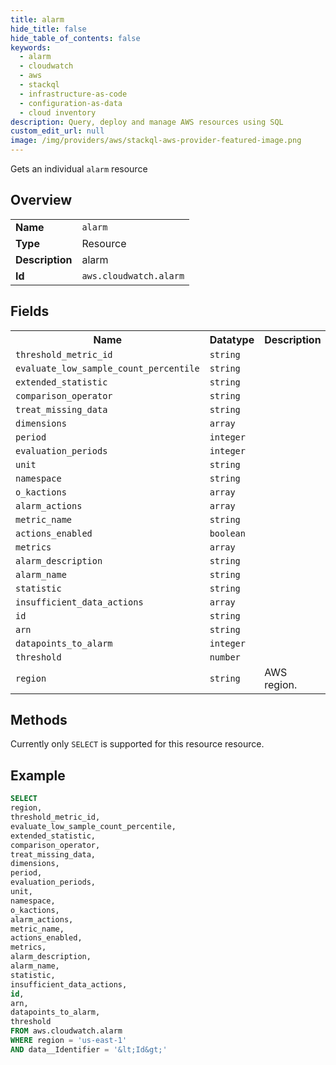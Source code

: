 ```yaml
---
title: alarm
hide_title: false
hide_table_of_contents: false
keywords:
  - alarm
  - cloudwatch
  - aws
  - stackql
  - infrastructure-as-code
  - configuration-as-data
  - cloud inventory
description: Query, deploy and manage AWS resources using SQL
custom_edit_url: null
image: /img/providers/aws/stackql-aws-provider-featured-image.png
---
```

Gets an individual <code>alarm</code> resource

## Overview
<table><tbody>
<tr><td><b>Name</b></td><td><code>alarm</code></td></tr>
<tr><td><b>Type</b></td><td>Resource</td></tr>
<tr><td><b>Description</b></td><td>alarm</td></tr>
<tr><td><b>Id</b></td><td><code>aws.cloudwatch.alarm</code></td></tr>
</tbody></table>

## Fields
<table><tbody>
<tr><th>Name</th><th>Datatype</th><th>Description</th></tr>
<tr><td><code>threshold_metric_id</code></td><td><code>string</code></td><td></td></tr>
<tr><td><code>evaluate_low_sample_count_percentile</code></td><td><code>string</code></td><td></td></tr>
<tr><td><code>extended_statistic</code></td><td><code>string</code></td><td></td></tr>
<tr><td><code>comparison_operator</code></td><td><code>string</code></td><td></td></tr>
<tr><td><code>treat_missing_data</code></td><td><code>string</code></td><td></td></tr>
<tr><td><code>dimensions</code></td><td><code>array</code></td><td></td></tr>
<tr><td><code>period</code></td><td><code>integer</code></td><td></td></tr>
<tr><td><code>evaluation_periods</code></td><td><code>integer</code></td><td></td></tr>
<tr><td><code>unit</code></td><td><code>string</code></td><td></td></tr>
<tr><td><code>namespace</code></td><td><code>string</code></td><td></td></tr>
<tr><td><code>o_kactions</code></td><td><code>array</code></td><td></td></tr>
<tr><td><code>alarm_actions</code></td><td><code>array</code></td><td></td></tr>
<tr><td><code>metric_name</code></td><td><code>string</code></td><td></td></tr>
<tr><td><code>actions_enabled</code></td><td><code>boolean</code></td><td></td></tr>
<tr><td><code>metrics</code></td><td><code>array</code></td><td></td></tr>
<tr><td><code>alarm_description</code></td><td><code>string</code></td><td></td></tr>
<tr><td><code>alarm_name</code></td><td><code>string</code></td><td></td></tr>
<tr><td><code>statistic</code></td><td><code>string</code></td><td></td></tr>
<tr><td><code>insufficient_data_actions</code></td><td><code>array</code></td><td></td></tr>
<tr><td><code>id</code></td><td><code>string</code></td><td></td></tr>
<tr><td><code>arn</code></td><td><code>string</code></td><td></td></tr>
<tr><td><code>datapoints_to_alarm</code></td><td><code>integer</code></td><td></td></tr>
<tr><td><code>threshold</code></td><td><code>number</code></td><td></td></tr>
<tr><td><code>region</code></td><td><code>string</code></td><td>AWS region.</td></tr>

</tbody></table>

## Methods
Currently only <code>SELECT</code> is supported for this resource resource.

## Example
```sql
SELECT
region,
threshold_metric_id,
evaluate_low_sample_count_percentile,
extended_statistic,
comparison_operator,
treat_missing_data,
dimensions,
period,
evaluation_periods,
unit,
namespace,
o_kactions,
alarm_actions,
metric_name,
actions_enabled,
metrics,
alarm_description,
alarm_name,
statistic,
insufficient_data_actions,
id,
arn,
datapoints_to_alarm,
threshold
FROM aws.cloudwatch.alarm
WHERE region = 'us-east-1'
AND data__Identifier = '&lt;Id&gt;'
```

